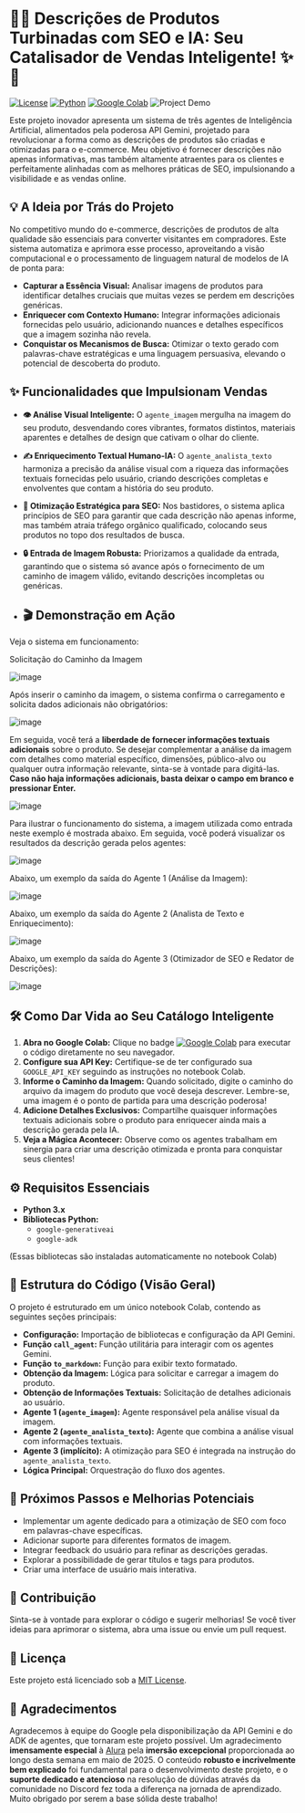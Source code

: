 # 🚀✨ Descrições de Produtos Turbinadas com SEO e IA: Seu Catalisador de Vendas Inteligente! ✨🚀

[![License](https://img.shields.io/badge/License-MIT-yellow.svg)](https://opensource.org/licenses/MIT)
[![Python](https://img.shields.io/badge/Python-3.x-blue.svg)](https://www.python.org/)
[![Google Colab](https://colab.research.google.com/assets/colab-badge.svg)](https://colab.research.google.com/drive/1QnBrHB6y1PXzuUjtzIRS7HUFsYJBxWJs?usp=sharing)
![Project Demo](link\_para\_um\_gif\_ou\_screenshot\_do\_projeto\_em\_acao\_aqui)

Este projeto inovador apresenta um sistema de três agentes de Inteligência Artificial, alimentados pela poderosa API Gemini, projetado para revolucionar a forma como as descrições de produtos são criadas e otimizadas para o e-commerce. Meu objetivo é fornecer descrições não apenas informativas, mas também altamente atraentes para os clientes e perfeitamente alinhadas com as melhores práticas de SEO, impulsionando a visibilidade e as vendas online.

## 💡 A Ideia por Trás do Projeto

No competitivo mundo do e-commerce, descrições de produtos de alta qualidade são essenciais para converter visitantes em compradores. Este sistema automatiza e aprimora esse processo, aproveitando a visão computacional e o processamento de linguagem natural de modelos de IA de ponta para:

* **Capturar a Essência Visual:** Analisar imagens de produtos para identificar detalhes cruciais que muitas vezes se perdem em descrições genéricas.
* **Enriquecer com Contexto Humano:** Integrar informações adicionais fornecidas pelo usuário, adicionando nuances e detalhes específicos que a imagem sozinha não revela.
* **Conquistar os Mecanismos de Busca:** Otimizar o texto gerado com palavras-chave estratégicas e uma linguagem persuasiva, elevando o potencial de descoberta do produto.

## ✨ Funcionalidades que Impulsionam Vendas

* **👁️ Análise Visual Inteligente:** O `agente_imagem` mergulha na imagem do seu produto, desvendando cores vibrantes, formatos distintos, materiais aparentes e detalhes de design que cativam o olhar do cliente.
* **✍️ Enriquecimento Textual Humano-IA:** O `agente_analista_texto` harmoniza a precisão da análise visual com a riqueza das informações textuais fornecidas pelo usuário, criando descrições completas e envolventes que contam a história do seu produto.
* **🎯 Otimização Estratégica para SEO:** Nos bastidores, o sistema aplica princípios de SEO para garantir que cada descrição não apenas informe, mas também atraia tráfego orgânico qualificado, colocando seus produtos no topo dos resultados de busca.
* **🔒 Entrada de Imagem Robusta:** Priorizamos a qualidade da entrada, garantindo que o sistema só avance após o fornecimento de um caminho de imagem válido, evitando descrições incompletas ou genéricas.

* ## 🎬 Demonstração em Ação

Veja o sistema em funcionamento:

Solicitação do Caminho da Imagem

![image](https://github.com/user-attachments/assets/789ff2a8-8082-4251-9893-503309949c78)

Após inserir o caminho da imagem, o sistema confirma o carregamento e solicita dados adicionais não obrigatórios:

![image](https://github.com/user-attachments/assets/0be4f77b-4963-4fcc-9294-00af2def8e0a)


Em seguida, você terá a **liberdade de fornecer informações textuais adicionais** sobre o produto. Se desejar complementar a análise da imagem com detalhes como material específico, dimensões, público-alvo ou qualquer outra informação relevante, sinta-se à vontade para digitá-las. **Caso não haja informações adicionais, basta deixar o campo em branco e pressionar Enter.**

![image](https://github.com/user-attachments/assets/4aeea23c-fb1b-4430-a3f9-82693af9887f)

Para ilustrar o funcionamento do sistema, a imagem utilizada como entrada neste exemplo é mostrada abaixo. Em seguida, você poderá visualizar os resultados da descrição gerada pelos agentes:

![image](https://github.com/user-attachments/assets/2f0a34bc-c20a-4538-831a-230c189d7db1)


Abaixo, um exemplo da saída do Agente 1 (Análise da Imagem):

![image](https://github.com/user-attachments/assets/0a975d95-aec4-49e5-b734-3a02821b02cf)


Abaixo, um exemplo da saída do Agente 2 (Analista de Texto e Enriquecimento):

![image](https://github.com/user-attachments/assets/aadd107e-4594-4bfd-82d6-3f4e9019f8c7)

Abaixo, um exemplo da saída do Agente 3 (Otimizador de SEO e Redator de Descrições):

![image](https://github.com/user-attachments/assets/41b84b3b-8de5-43d7-a3a0-24b1f9f0bf2f)


## 🛠️ Como Dar Vida ao Seu Catálogo Inteligente

1.  **Abra no Google Colab:** Clique no badge [![Google Colab](https://colab.research.google.com/assets/colab-badge.svg)](https://colab.research.google.com/drive/1QnBrHB6y1PXzuUjtzIRS7HUFsYJBxWJs?usp=sharing) para executar o código diretamente no seu navegador.
2.  **Configure sua API Key:** Certifique-se de ter configurado sua `GOOGLE_API_KEY` seguindo as instruções no notebook Colab.
3.  **Informe o Caminho da Imagem:** Quando solicitado, digite o caminho do arquivo da imagem do produto que você deseja descrever. Lembre-se, uma imagem é o ponto de partida para uma descrição poderosa!
4.  **Adicione Detalhes Exclusivos:** Compartilhe quaisquer informações textuais adicionais sobre o produto para enriquecer ainda mais a descrição gerada pela IA.
5.  **Veja a Mágica Acontecer:** Observe como os agentes trabalham em sinergia para criar uma descrição otimizada e pronta para conquistar seus clientes!

## ⚙️ Requisitos Essenciais

* **Python 3.x**
* **Bibliotecas Python:**
    * `google-generativeai`
    * `google-adk`

(Essas bibliotecas são instaladas automaticamente no notebook Colab)

## 📂 Estrutura do Código (Visão Geral)

O projeto é estruturado em um único notebook Colab, contendo as seguintes seções principais:

* **Configuração:** Importação de bibliotecas e configuração da API Gemini.
* **Função `call_agent`:** Função utilitária para interagir com os agentes Gemini.
* **Função `to_markdown`:** Função para exibir texto formatado.
* **Obtenção da Imagem:** Lógica para solicitar e carregar a imagem do produto.
* **Obtenção de Informações Textuais:** Solicitação de detalhes adicionais ao usuário.
* **Agente 1 (`agente_imagem`):** Agente responsável pela análise visual da imagem.
* **Agente 2 (`agente_analista_texto`):** Agente que combina a análise visual com informações textuais.
* **Agente 3 (implícito):** A otimização para SEO é integrada na instrução do `agente_analista_texto`.
* **Lógica Principal:** Orquestração do fluxo dos agentes.

## 🚀 Próximos Passos e Melhorias Potenciais

* Implementar um agente dedicado para a otimização de SEO com foco em palavras-chave específicas.
* Adicionar suporte para diferentes formatos de imagem.
* Integrar feedback do usuário para refinar as descrições geradas.
* Explorar a possibilidade de gerar títulos e tags para produtos.
* Criar uma interface de usuário mais interativa.

## 🤝 Contribuição

Sinta-se à vontade para explorar o código e sugerir melhorias! Se você tiver ideias para aprimorar o sistema, abra uma issue ou envie um pull request.

## 📜 Licença

Este projeto está licenciado sob a [MIT License](https://opensource.org/licenses/MIT).

## 🙏 Agradecimentos

Agradecemos à equipe do Google pela disponibilização da API Gemini e do ADK de agentes, que tornaram este projeto possível.
Um agradecimento **imensamente especial** à [Alura](https://www.alura.com.br/) pela **imersão excepcional** proporcionada ao longo desta semana em maio de 2025. O conteúdo **robusto e incrivelmente bem explicado** foi fundamental para o desenvolvimento deste projeto, e o **suporte dedicado e atencioso** na resolução de dúvidas através da comunidade no Discord fez toda a diferença na jornada de aprendizado. Muito obrigado por serem a base sólida deste trabalho!

